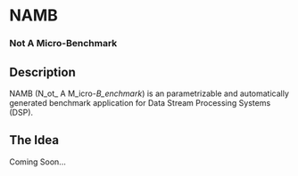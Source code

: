 # NAMB
### Not A Micro-Benchmark

## Description

NAMB (N_ot_ A M_icro-_B_enchmark_) is an parametrizable and automatically generated benchmark application for Data Stream Processing Systems (DSP).

## The Idea

Coming Soon...